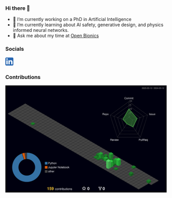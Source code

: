 ### Hi there 👋

<!--
**JonathanRaines/JonathanRaines** is a ✨ _special_ ✨ repository because its `README.md` (this file) appears on your GitHub profile.

Here are some ideas to get you started:

- 👯 I’m looking to collaborate on ...
- 🤔 I’m looking for help with ...
- 📫 How to reach me: ...
- 😄 Pronouns: ...
- ⚡ Fun fact: ...
-->
- 🔭 I’m currently working on a PhD in Artificial Intelligence
- 🌱 I’m currently learning about AI safety, generative design, and physics informed neural networks.
- 💬 Ask me about my time at [Open Bionics](https://openbionics.com/)

### Socials
<a href=https://www.linkedin.com/in/rainesjonathan/ ><img src="assets/5296501_linkedin_network_linkedin logo_icon.svg" width="25"></a>

### Contributions
![](profile-3d-contrib/profile-night-green.svg)
<!-- <img src="profile-3d-contrib/profile-night-green.svg" width="800"> -->
